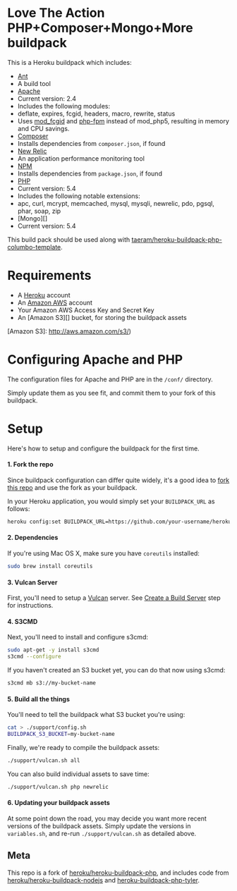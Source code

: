 Love The Action PHP+Composer+Mongo+More buildpack
========================

This is a Heroku buildpack which includes:
* [Ant][]
 * A build tool
* [Apache][]
 * Current version: 2.4
 * Includes the following modules:
  * deflate, expires, fcgid, headers, macro, rewrite, status
 * Uses [mod_fcgid][] and [php-fpm][] instead of mod_php5, resulting in memory and CPU savings.
* [Composer][]
 * Installs dependencies from `composer.json`, if found
* [New Relic][]
 * An application performance monitoring tool
* [NPM][]
 * Installs dependencies from `package.json`, if found
* [PHP][]
 * Current version: 5.4
 * Includes the following notable extensions:
  * apc, curl, mcrypt, memcached, mysql, mysqli, newrelic, pdo, pgsql, phar, soap, zip
* [Mongo][]
 * Current version: 5.4

This build pack should be used along with [taeram/heroku-buildpack-php-columbo-template](https://github.com/taeram/heroku-buildpack-php-columbo-template).

[Ant]: http://ant.apache.org/
[Apache]: http://apache.org
[mod_fcgid]: http://httpd.apache.org/mod_fcgid/mod/mod_fcgid.html
[php-fpm]: http://php-fpm.org/
[Composer]: http://getcomposer.org
[New Relic]: http://newrelic.com/
[NPM]: https://npmjs.org/
[PHP]: http://php.net/
[taeram/heroku-buildpack-php-columbo-template]: https://github.com/taeram/heroku-buildpack-php-columbo-template

Requirements
============
* A [Heroku][] account
* An [Amazon AWS][] account
* Your Amazon AWS Access Key and Secret Key
* An [Amazon S3][] bucket, for storing the buildpack assets

[Heroku]: https://www.heroku.com/
[Amazon AWS]: http://aws.amazon.com/
[Amazon S3]: http://aws.amazon.com/s3/)

Configuring Apache and PHP
==========================

The configuration files for Apache and PHP are in the `/conf/` directory.

Simply update them as you see fit, and commit them to your fork of this
buildpack.

Setup
=====

Here's how to setup and configure the buildpack for the first time.

#### 1. Fork the repo

Since buildpack configuration can differ quite widely, it's a good idea to
[fork this repo](https://help.github.com/articles/fork-a-repo) and use the
fork as your buildpack.

In your Heroku application, you would simply set your `BUILDPACK_URL` as follows:
````bash
heroku config:set BUILDPACK_URL=https://github.com/your-username/heroku-buildpack-php-columbo
````

#### 2. Dependencies

If you're using Mac OS X, make sure you have `coreutils` installed:
```bash
sudo brew install coreutils
```

#### 3. Vulcan Server

First, you'll need to setup a [Vulcan](https://github.com/heroku/vulcan) server. See
[Create a Build Server](https://github.com/heroku/vulcan#create-a-build-server) step for
instructions.

#### 4. S3CMD

Next, you'll need to install and configure s3cmd:
```bash
sudo apt-get -y install s3cmd
s3cmd --configure
```

If you haven't created an S3 bucket yet, you can do that now using s3cmd:
```bash
s3cmd mb s3://my-bucket-name
```

#### 5. Build all the things

You'll need to tell the buildpack what S3 bucket you're using:
```bash
cat > ./support/config.sh
BUILDPACK_S3_BUCKET=my-bucket-name
```

Finally, we're ready to compile the buildpack assets:
```bash
./support/vulcan.sh all
```

You can also build individual assets to save time:
```bash
./support/vulcan.sh php newrelic
```

#### 6. Updating your buildpack assets

At some point down the road, you may decide you want more recent versions of the
buildpack assets. Simply update the versions in `variables.sh`, and re-run
`./support/vulcan.sh` as detailed above.

Meta
----

This repo is a fork of [heroku/heroku-buildpack-php](https://github.com/heroku/heroku-buildpack-php),
and includes code from [heroku/heroku-buildpack-nodejs](https://github.com/heroku/heroku-buildpack-nodejs)
and [heroku-buildpack-php-tyler](https://github.com/iphoting/heroku-buildpack-php-tyler).
